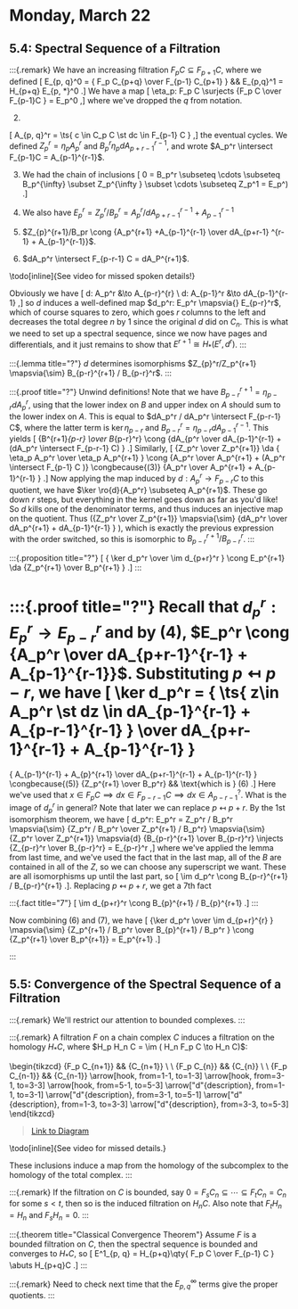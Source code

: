 # Monday, March 22

## 5.4: Spectral Sequence of a Filtration

:::{.remark}
We have an increasing filtration $F_p C \subseteq F_{p+1}C$, where we defined
\[
E_{p, q}^0 = { F_p C_{p+q} \over F_{p-1} C_{p+1} } &&
E_{p,q}^1 = H_{p+q} E_{p, *}^0
.\]
We have a map
\[
\eta_p: F_p C \surjects {F_p C \over F_{p-1}C } = E_p^0
,\]
where we've dropped the $q$ from notation.

2. 
\[
A_{p, q}^r = \ts{ c \in C_p C \st dc \in F_{p-1} C } 
,\]
the eventual cycles.
We defined $Z_p^r = \eta_p A_p^r$ and $B_p^r \eta_p dA_{p+r-1}^{r-1}$, and wrote $A_p^r \intersect F_{p-1}C = A_{p-1}^{r-1}$.

3. We had the chain of inclusions
\[
0 = B_p^r \subseteq \cdots \subseteq B_p^{\infty} \subset Z_p^{\infty } \subset \cdots \subseteq Z_p^1 = E_p^)
.\]

4. We also have $E_p^r = Z_p^r/B_p^r = A_p^r / dA_{p+r-1}^{r-1} + A_{p-1}^{r-1}$ 

5. $Z_{p}^{r+1}/B_pr \cong {A_p^{r+1} +A_{p-1}^{r-1} \over dA_{p+r-1} ^{r-1} + A_{p-1}^{r-1}}$.

6. $dA_p^r \intersect F_{p-r-1} C = dA_P^{r+1}$.

\todo[inline]{See video for missed spoken details!}

Obviously we have 
\[
d: A_p^r &\to A_{p-r}^{r} \\
d: A_{p-1}^r &\to dA_{p-1}^{r-1} 
,\]
so $d$ induces a well-defined map $d_p^r: E_p^r \mapsvia{} E_{p-r}^r$, which of course squares to zero, which goes $r$ columns to the left and decreases the total degree $n$ by 1 since the original $d$ did on $C_n$.
This is what we need to set up a spectral sequence, since we now have pages and differentials, and it just remains to show that $E^{r+1} \cong H_*(E^r, d^r)$.
:::

:::{.lemma title="?"}
$d$ determines isomorphisms $Z_{p}^r/Z_p^{r+1} \mapsvia{\sim} B_{p-r}^{r+1} / B_{p-r}^r$.
:::

:::{.proof title="?"}
Unwind definitions!
Note that we have $B_{p-r}^{r+1} = \eta_{p-r} dA_p^r$, using that the lower index on $B$ and upper index on $A$ should sum to the lower index on $A$.
This is equal to $dA_p^r / dA_p^r \intersect F_{p-r-1} C$, where the latter term is $\ker\eta_{p-r}$ and $B_{p-r}^r = \eta_{p-r} dA_{p-1}^{r-1}$.
This yields
\[
{B^{r+1}_{p-r} \over B_{p-r}^r} \cong {dA_{p^r \over dA_{p-1}^{r-1} + (dA_p^r \intersect F_{p-r-1} C) }
.\]
Similarly, 
\[
{Z_p^r \over Z_p^{r+1}} \da { \eta_p A_p^r \over \eta_p A_p^{r+1} } \cong {A_p^r \over A_p^{r+1} + (A_p^r \intersect F_{p-1} C )}
\congbecause{(3)} {A_p^r \over A_p^{r+1} + A_{p-1}^{r-1} }
.\]
Now applying the map induced by $d: A_p^r \to F_{p-r}C$ to this quotient, we have $\ker \ro{d}{A_p^r} \subseteq A_p^{r+1}$.
These go down $r$ steps, but everything in the kernel goes down as far as you'd like!
So $d$ kills one of the denominator terms, and thus induces an injective map on the quotient.
Thus \({Z_p^r \over Z_p^{r+1}} \mapsvia{\sim} {dA_p^r \over dA_p^{r+1} + dA_{p-1}^{r-1} } \), which is exactly the previous expression with the order switched, so this is isomorphic to $B_{p-r}^{r+1} / B_{p-r}^r$.
:::


:::{.proposition title="?"}
\[
{ \ker d_p^r \over \im d_{p+r}^r } \cong E_p^{r+1} \da {Z_p^{r+1} \over B_p^{r+1} }
.\]
:::

:::{.proof title="?"}
Recall that $d_p^r: E_p^r \to E_{p-r}^r$ and by (4), $E_p^r \cong {A_p^r \over dA_{p+r-1}^{r-1} + A_{p-1}^{r-1}}$.
Substituting $p \mapsfrom p-r$, we have
\[
\ker d_p^r = 
{
\ts{ z\in A_p^r \st dz \in dA_{p-1}^{r-1} + A_{p-r-1}^{r-1} } 
\over
dA_{p+r-1}^{r-1} + A_{p-1}^{r-1}
}
=
{
A_{p-1}^{r-1} + A_{p}^{r+1}
\over 
dA_{p+r-1}^{r-1} + A_{p-1}^{r-1}
}
\congbecause{(5)}
{Z_p^{r+1} \over B_p^r} && \text{which is } (6)
.\]
Here we've used that $x\in F_p C\implies dx \in F_{p-r-1} C \implies dx\in A^{?}_{p-r-1}$.
What is the image of $d_p^r$ in general?
Note that later we can replace $p\mapsfrom p+r$.
By the 1st isomorphism theorem, we have
\[
d_p^r: E_p^r = Z_p^r / B_p^r \mapsvia{\sim} {Z_p^r / B_p^r \over Z_p^{r+1} / B_p^r} \mapsvia{\sim} {Z_p^r \over Z_p^{r+1}} \mapsvia{d} 
{B_{p-r}^{r+1} \over B_{p-r}^r} \injects {Z_{p-r}^r \over B_{p-r}^r} = E_{p-r}^r
,\]
where we've applied the lemma from last time, and we've used the fact that in the last map, all of the $B$ are contained in all of the $Z$, so we can choose any superscript we want.
These are all isomorphisms up until the last part, so 
\[
\im d_p^r \cong B_{p-r}^{r+1} / B_{p-r}^{r+1}
.\].
Replacing $p\mapsfrom p+r$, we get a 7th fact


:::{.fact title="7"}
\[
\im d_{p+r}^r \cong B_{p}^{r+1} / B_{p}^{r+1}
.\]
:::

Now combining (6) and (7), we have 
\[
{\ker d_p^r \over \im d_{p+r}^{r} } \mapsvia{\sim} {Z_p^{r+1} / B_p^r \over B_{p}^{r+1} / B_p^r } \cong {Z_p^{r+1} \over B_p^{r+1}} = E_p^{r+1}
.\]

:::


## 5.5: Convergence of the Spectral Sequence of a Filtration

:::{.remark}
We'll restrict our attention to bounded complexes.
:::

:::{.remark}
A filtration $F$ on a chain complex $C$ induces a filtration on the homology $H_*C$,
where $H_p H_n C = \im ( H_n F_p C \to H_n C)$:

\begin{tikzcd}
	{F_p C_{n+1}} && {C_{n+1}} \\
	\\
	{F_p C_{n}} && {C_{n}} \\
	\\
	{F_p C_{n-1}} && {C_{n-1}}
	\arrow[hook, from=1-1, to=1-3]
	\arrow[hook, from=3-1, to=3-3]
	\arrow[hook, from=5-1, to=5-3]
	\arrow["d"{description}, from=1-1, to=3-1]
	\arrow["d"{description}, from=3-1, to=5-1]
	\arrow["d"{description}, from=1-3, to=3-3]
	\arrow["d"{description}, from=3-3, to=5-3]
\end{tikzcd}

> [Link to Diagram](https://q.uiver.app/?q=WzAsNixbMCwwLCJGX3AgQ197bisxfSJdLFsyLDAsIkNfe24rMX0iXSxbMiwyLCJDX3tufSJdLFsyLDQsIkNfe24tMX0iXSxbMCwyLCJGX3AgQ197bn0iXSxbMCw0LCJGX3AgQ197bi0xfSJdLFswLDEsIiIsMCx7InN0eWxlIjp7InRhaWwiOnsibmFtZSI6Imhvb2siLCJzaWRlIjoidG9wIn19fV0sWzQsMiwiIiwwLHsic3R5bGUiOnsidGFpbCI6eyJuYW1lIjoiaG9vayIsInNpZGUiOiJ0b3AifX19XSxbNSwzLCIiLDAseyJzdHlsZSI6eyJ0YWlsIjp7Im5hbWUiOiJob29rIiwic2lkZSI6InRvcCJ9fX1dLFswLDQsImQiLDFdLFs0LDUsImQiLDFdLFsxLDIsImQiLDFdLFsyLDMsImQiLDFdXQ==)

\todo[inline]{See video for missed details.}

These inclusions induce a map from the homology of the subcomplex to the homology of the total complex.
:::

:::{.remark}
If the filtration on $C$ is bounded, say $0 = F_s C_n \subseteq \cdots \subseteq F_t C_n = C_n$ for some $s<t$, then so is the induced filtration on $H_n C$.
Also note that $F_t H_n = H_n$ and $F_s H_n = 0$.
:::

:::{.theorem title="Classical Convergence Theorem"}
Assume $F$ is a bounded filtration on $C$, then the spectral sequence is bounded and converges to $H_*C$, so
\[
E^1_{p, q} = H_{p+q}\qty{ F_p C \over F_{p-1} C } \abuts H_{p+q}C
.\]
:::

:::{.remark}
Need to check next time that the $E^{\infty }_{p, q}$ terms give the proper quotients.
:::




